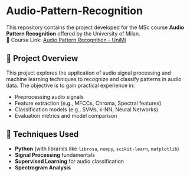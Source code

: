 # Audio-Pattern-Recognition

This repository contains the project developed for the MSc course **Audio Pattern Recognition** offered by the University of Milan.  
📘 Course Link: [Audio Pattern Recognition - UniMi](https://www.unimi.it/en/education/degree-programme-courses/2025/audio-pattern-recognition)

## 📌 Project Overview

This project explores the application of audio signal processing and machine learning techniques to recognize and classify patterns in audio data. The objective is to gain practical experience in:

- Preprocessing audio signals
- Feature extraction (e.g., MFCCs, Chroma, Spectral features)
- Classification models (e.g., SVMs, k-NN, Neural Networks)
- Evaluation metrics and model comparison

## 🧠 Techniques Used

- **Python** (with libraries like `librosa`, `numpy`, `scikit-learn`, `matplotlib`)
- **Signal Processing** fundamentals
- **Supervised Learning** for audio classification
- **Spectrogram Analysis**
